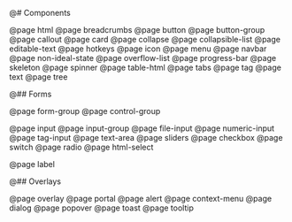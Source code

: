 @# Components

<!-- Exact ordering of components in the navbar: -->

@page html
@page breadcrumbs
@page button
@page button-group
@page callout
@page card
@page collapse
@page collapsible-list
@page editable-text
@page hotkeys
@page icon
@page menu
@page navbar
@page non-ideal-state
@page overflow-list
@page progress-bar
@page skeleton
@page spinner
@page table-html
@page tabs
@page tag
@page text
@page tree

@## Forms

@page form-group
@page control-group

<!-- ordering of these guys needs some work... what makes sense?? -->
@page input
@page input-group
@page file-input
@page numeric-input
@page tag-input
@page text-area
@page sliders
@page checkbox
@page switch
@page radio
@page html-select

<!-- this guy's gonna go away shortly -->
@page label

@## Overlays

<!-- now people will read the Overlay docs!! -->
@page overlay
@page portal
@page alert
@page context-menu
@page dialog
@page popover
@page toast
@page tooltip
